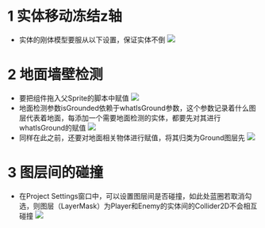 # 1 实体移动冻结z轴
- 实体的刚体模型要服从以下设置，保证实体不倒
![](FreezeZaxis.png)
# 2 地面墙壁检测
- 要把组件拖入父Sprite的脚本中赋值
![](GroundWallCheckSettings.png)
- 地面检测参数isGrounded依赖于whatIsGround参数，这个参数记录着什么图层代表着地面，每添加一个需要地面检测的实体，都要先对其进行whatIsGround的赋值
![](BeforeGroundCheck.png)
- 同样在此之前，还要对地面相关物体进行赋值，将其归类为Ground图层先
![](WhatIsGround.png)
# 3 图层间的碰撞
- 在Project Settings窗口中，可以设置图层间是否碰撞，如此处蓝圈若取消勾选，则图层（LayerMask）为Player和Enemy的实体间的Collider2D不会相互碰撞
![](LayerCollision2D.png)